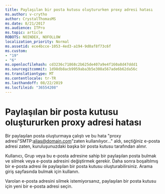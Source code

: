 ```yaml
---
title: Paylaşılan bir posta kutusu oluştururken proxy adresi hatası
ms.author: v-crytho
author: CrystalThomasMS
ms.date: 8/21/2017
ms.audience: ITPro
ms.topic: article
ROBOTS: NOINDEX, NOFOLLOW
localization_priority: Normal
ms.assetid: ece4bcce-1053-4ed3-a194-9d0af8f73c6f
ms.custom:
- "19"
- "6"
ms.openlocfilehash: cd3236c71868c2b625de407a9e4f160a8d47ddd1
ms.sourcegitcommit: 1d98db8acb9959aba3b5e308a567ade6b62da56c
ms.translationtype: MT
ms.contentlocale: tr-TR
ms.lasthandoff: 08/22/2019
ms.locfileid: "36554208"
---
```

# <a name="proxy-address-error-while-creating-a-shared-mailbox"></a>Paylaşılan bir posta kutusu oluştururken proxy adresi hatası

Bir paylaşılan posta oluşturmaya çalıştı ve bu hata "proxy adresi"SMTP:alias@domain.com"zaten kullanılıyor..." aldı, seçtiğiniz e-posta adresi zaten, kuruluşunuzdaki başka bir posta kutusu tarafından alınır.
  
Kullanıcı, Grup veya bu e-posta adresine sahip bir paylaşılan posta bulmak ve silmek veya e-posta adresini değiştirmek gerekir. Daha sonra boşaltılmış bir e-posta adresi ile paylaşılan bir posta kutusu oluşturabilirsiniz. Arama giriş sayfasında bulmak için kullanın.
  
Varolan e-posta adresini silmek istemiyorsanız, paylaşılan bir posta kutusu için yeni bir e-posta adresi seçin.
  